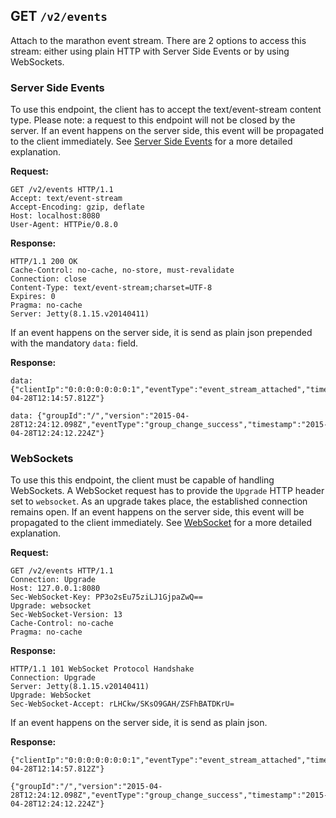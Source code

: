 ## GET `/v2/events`

Attach to the marathon event stream.
There are 2 options to access this stream: either using plain HTTP with Server Side Events or by using WebSockets. 

### Server Side Events

To use this endpoint, the client has to accept the text/event-stream content type.
Please note: a request to this endpoint will not be closed by the server.
If an event happens on the server side, this event will be propagated to the client immediately.
See [Server Side Events](http://www.w3schools.com/html/html5_serversentevents.asp) for a more detailed explanation.

**Request:**

```
GET /v2/events HTTP/1.1
Accept: text/event-stream
Accept-Encoding: gzip, deflate
Host: localhost:8080
User-Agent: HTTPie/0.8.0
```

**Response:**

```
HTTP/1.1 200 OK
Cache-Control: no-cache, no-store, must-revalidate
Connection: close
Content-Type: text/event-stream;charset=UTF-8
Expires: 0
Pragma: no-cache
Server: Jetty(8.1.15.v20140411)

```

If an event happens on the server side, it is send as plain json prepended with the mandatory `data:` field.

**Response:**
```
data: {"clientIp":"0:0:0:0:0:0:0:1","eventType":"event_stream_attached","timestamp":"2015-04-28T12:14:57.812Z"}

data: {"groupId":"/","version":"2015-04-28T12:24:12.098Z","eventType":"group_change_success","timestamp":"2015-04-28T12:24:12.224Z"}
```


### WebSockets

To use this this endpoint, the client must be capable of handling WebSockets.
A WebSocket request has to provide the `Upgrade` HTTP header set to `websocket`.
As an upgrade takes place, the established connection remains open.
If an event happens on the server side, this event will be propagated to the client immediately.
See [WebSocket](https://www.websocket.org/aboutwebsocket.html) for a more detailed explanation.

**Request:**

```
GET /v2/events HTTP/1.1
Connection: Upgrade 
Host: 127.0.0.1:8080
Sec-WebSocket-Key: PP3o2sEu75ziLJ1GjpaZwQ==
Upgrade: websocket 
Sec-WebSocket-Version: 13
Cache-Control: no-cache
Pragma: no-cache
```


**Response:**

```
HTTP/1.1 101 WebSocket Protocol Handshake 
Connection: Upgrade 
Server: Jetty(8.1.15.v20140411)
Upgrade: WebSocket 
Sec-WebSocket-Accept: rLHCkw/SKsO9GAH/ZSFhBATDKrU= 

```

If an event happens on the server side, it is send as plain json.

**Response:**
```
{"clientIp":"0:0:0:0:0:0:0:1","eventType":"event_stream_attached","timestamp":"2015-04-28T12:14:57.812Z"}

{"groupId":"/","version":"2015-04-28T12:24:12.098Z","eventType":"group_change_success","timestamp":"2015-04-28T12:24:12.224Z"}
```


